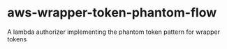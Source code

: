 # aws-wrapper-token-phantom-flow
A lambda authorizer implementing the phantom token pattern for wrapper tokens

